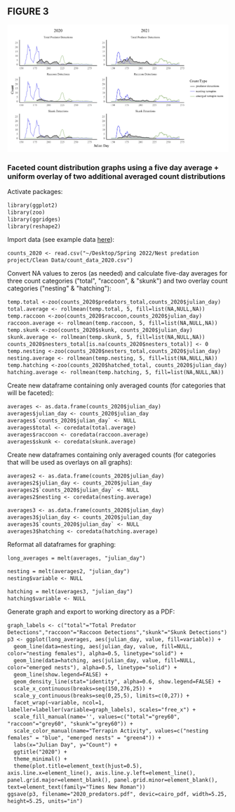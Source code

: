 ## FIGURE 3

<img src="/Graphics/Figure_3.jpg" alt="Figure 2"/>

### Faceted count distribution graphs using a five day average + uniform overlay of two additional averaged count distributions

Activate packages:
```
library(ggplot2)
library(zoo)
library(ggridges)
library(reshape2)
```
Import data (see example data [here](https://github.com/tylerdevos/terrapin_nest_predation/blob/main/Data/count_data_2020.csv)):
```
counts_2020 <- read.csv("~/Desktop/Spring 2022/Nest predation project/Clean Data/count_data_2020.csv")
```
Convert NA values to zeros (as needed) and calculate five-day averages for three count categories ("total", "raccoon", & "skunk") and two overlay count categories ("nesting" & "hatching"):
```
temp.total <-zoo(counts_2020$predators_total,counts_2020$julian_day)
total.average <- rollmean(temp.total, 5, fill=list(NA,NULL,NA))
temp.raccoon <-zoo(counts_2020$raccoon,counts_2020$julian_day)
raccoon.average <- rollmean(temp.raccoon, 5, fill=list(NA,NULL,NA))
temp.skunk <-zoo(counts_2020$skunk, counts_2020$julian_day)
skunk.average <- rollmean(temp.skunk, 5, fill=list(NA,NULL,NA))
counts_2020$nesters_total[is.na(counts_2020$nesters_total)] <- 0
temp.nesting <-zoo(counts_2020$nesters_total,counts_2020$julian_day)
nesting.average <- rollmean(temp.nesting, 5, fill=list(NA,NULL,NA))
temp.hatching <-zoo(counts_2020$hatched_total, counts_2020$julian_day)
hatching.average <- rollmean(temp.hatching, 5, fill=list(NA,NULL,NA))
```
Create new dataframe containing only averaged counts (for categories that will be faceted):
```
averages <- as.data.frame(counts_2020$julian_day)
averages$julian_day <- counts_2020$julian_day
averages$`counts_2020$julian_day` <- NULL
averages$total <- coredata(total.average)
averages$raccoon <- coredata(raccoon.average)
averages$skunk <- coredata(skunk.average)
```
Create new dataframes containing only averaged counts (for categories that will be used as overlays on all graphs):
```
averages2 <- as.data.frame(counts_2020$julian_day)
averages2$julian_day <- counts_2020$julian_day
averages2$`counts_2020$julian_day` <- NULL
averages2$nesting <- coredata(nesting.average)
```
```
averages3 <- as.data.frame(counts_2020$julian_day)
averages3$julian_day <- counts_2020$julian_day
averages3$`counts_2020$julian_day` <- NULL
averages3$hatching <- coredata(hatching.average)
```
Reformat all dataframes for graphing:
```
long_averages = melt(averages, "julian_day")
```
```
nesting = melt(averages2, "julian_day")
nesting$variable <- NULL
```
```
hatching = melt(averages3, "julian_day")
hatching$variable <- NULL
```
Generate graph and export to working directory as a PDF:
```
graph_labels <- c("total"="Total Predator Detections","raccoon"="Raccoon Detections","skunk"="Skunk Detections")
p3 <- ggplot(long_averages, aes(julian_day, value, fill=variable)) +
  geom_line(data=nesting, aes(julian_day, value, fill=NULL, color="nesting females"), alpha=0.5, linetype="solid") +
  geom_line(data=hatching, aes(julian_day, value, fill=NULL, color="emerged nests"), alpha=0.5, linetype="solid") +
  geom_line(show.legend=FALSE) +
  geom_density_line(stat="identity", alpha=0.6, show.legend=FALSE) +
  scale_x_continuous(breaks=seq(150,276,25)) +
  scale_y_continuous(breaks=seq(0,25,5), limits=c(0,27)) +
  facet_wrap(~variable, ncol=1, labeller=labeller(variable=graph_labels), scales="free_x") +
  scale_fill_manual(name='', values=c("total"="grey60", "raccoon"="grey60", "skunk"="grey60")) +
  scale_color_manual(name="Terrapin Activity", values=c("nesting females" = "blue", "emerged nests" = "green4")) +
  labs(x="Julian Day", y="Count") +
  ggtitle("2020") +
  theme_minimal() +
  theme(plot.title=element_text(hjust=0.5), axis.line.x=element_line(), axis.line.y.left=element_line(), panel.grid.major=element_blank(), panel.grid.minor=element_blank(), text=element_text(family="Times New Roman"))
ggsave(p3, filename="2020_predators.pdf", devic=cairo_pdf, width=5.25, height=5.25, units="in")
```
